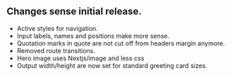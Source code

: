 ## Changes sense initial release.

- Active styles for navigation.
- Input labels, names and positions make more sense.
- Quotation marks in quote are not cut off from headers margin anymore.
- Removed route transitions.
- Hero image uses Nextjs/image and less css
- Output width/height are now set for standard greeting card sizes.
